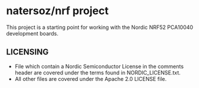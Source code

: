 natersoz/nrf project
====================

This project is a starting point for working with the Nordic NRF52
PCA10040 development boards.

LICENSING
---------
+ File which contain a Nordic Semiconductor License in the comments header
  are covered under the terms found in NORDIC_LICENSE.txt.
+ All other files are covered under the Apache 2.0 LICENSE file.


